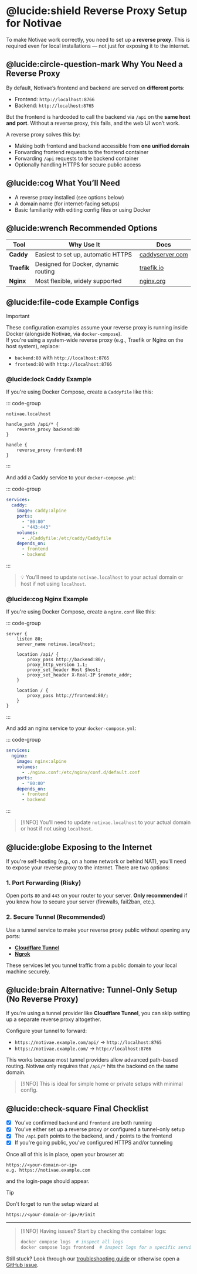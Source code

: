 # @lucide:shield Reverse Proxy Setup for Notivae

To make Notivae work correctly, you need to set up a **reverse proxy**. This is required even for local installations — not just for exposing it to the internet.

## @lucide:circle-question-mark Why You Need a Reverse Proxy

By default, Notivae’s frontend and backend are served on **different ports**:

- Frontend: `http://localhost:8766`
- Backend: `http://localhost:8765`

But the frontend is hardcoded to call the backend via `/api` on the **same host and port**. Without a reverse proxy, this fails, and the web UI won’t work.

A reverse proxy solves this by:

- Making both frontend and backend accessible from **one unified domain**
- Forwarding frontend requests to the frontend container
- Forwarding `/api` requests to the backend container
- Optionally handling HTTPS for secure public access

## @lucide:cog What You’ll Need

- A reverse proxy installed (see options below)
- A domain name (for internet-facing setups)
- Basic familiarity with editing config files or using Docker

## @lucide:wrench Recommended Options

| Tool        | Why Use It                           | Docs                                        |
|-------------|--------------------------------------|---------------------------------------------|
| **Caddy**   | Easiest to set up, automatic HTTPS   | [caddyserver.com](https://caddyserver.com/) |
| **Traefik** | Designed for Docker, dynamic routing | [traefik.io](https://traefik.io/)           |
| **Nginx**   | Most flexible, widely supported      | [nginx.org](https://nginx.org/)             |

## @lucide:file-code Example Configs

> [!IMPORTANT]
> These configuration examples assume your reverse proxy is running inside Docker (alongside Notivae, via `docker-compose`).  
> If you're using a system-wide reverse proxy (e.g., Traefik or Nginx on the host system), replace:
>
> - `backend:80` with `http://localhost:8765`
> - `frontend:80` with `http://localhost:8766`

### @lucide:lock Caddy Example

If you're using Docker Compose, create a `Caddyfile` like this:

::: code-group
```caddyfile [Caddyfile]
notivae.localhost

handle_path /api/* {
    reverse_proxy backend:80
}

handle {
    reverse_proxy frontend:80
}
```
:::

And add a Caddy service to your `docker-compose.yml`:

::: code-group
```yaml [docker-compose.yml]
services:
  caddy:
    image: caddy:alpine
    ports:
      - "80:80"
      - "443:443"
    volumes:
      - ./Caddyfile:/etc/caddy/Caddyfile
    depends_on:
      - frontend
      - backend
```
:::

> 💡 You’ll need to update `notivae.localhost` to your actual domain or host if not using `localhost`.

### @lucide:cog Nginx Example

If you're using Docker Compose, create a `nginx.conf` like this:

::: code-group
```nginx [nginx.conf]
server {
    listen 80;
    server_name notivae.localhost;

    location /api/ {
        proxy_pass http://backend:80/;
        proxy_http_version 1.1;
        proxy_set_header Host $host;
        proxy_set_header X-Real-IP $remote_addr;
    }

    location / {
        proxy_pass http://frontend:80/;
    }
}
```
:::

And add an nginx service to your `docker-compose.yml`:

::: code-group
```yaml [docker-compose.yml]
services:
  nginx:
    image: nginx:alpine
    volumes:
      - ./nginx.conf:/etc/nginx/conf.d/default.conf
    ports:
      - "80:80"
    depends_on:
      - frontend
      - backend
```
:::

> [!INFO]
> You’ll need to update `notivae.localhost` to your actual domain or host if not using `localhost`.

## @lucide:globe Exposing to the Internet

If you're self-hosting (e.g., on a home network or behind NAT), you'll need to expose your reverse proxy to the internet. There are two options:

### 1. Port Forwarding (Risky)
Open ports `80` and `443` on your router to your server. **Only recommended** if you know how to secure your server (firewalls, fail2ban, etc.).

### 2. Secure Tunnel (Recommended)

Use a tunnel service to make your reverse proxy public without opening any ports:

- **[Cloudflare Tunnel](https://developers.cloudflare.com/cloudflare-one/connections/connect-apps/)**
- **[Ngrok](https://ngrok.com/)**

These services let you tunnel traffic from a public domain to your local machine securely.

## @lucide:brain Alternative: Tunnel-Only Setup (No Reverse Proxy)

If you’re using a tunnel provider like **Cloudflare Tunnel**, you can skip setting up a separate reverse proxy altogether.

Configure your tunnel to forward:

- `https://notivae.example.com/api/` → `http://localhost:8765`
- `https://notivae.example.com/` → `http://localhost:8766`

This works because most tunnel providers allow advanced path-based routing. Notivae only requires that `/api/*` hits the backend on the same domain.

> [!INFO] This is ideal for simple home or private setups with minimal config.

## @lucide:check-square Final Checklist

- [x] You’ve confirmed `backend` and `frontend` are both running
- [x] You’ve either set up a reverse proxy *or* configured a tunnel-only setup
- [x] The `/api` path points to the backend, and `/` points to the frontend
- [x] If you're going public, you’ve configured HTTPS and/or tunneling

Once all of this is in place, open your browser at:

```
https://<your-domain-or-ip>
e.g. https://notivae.example.com
```

and the login-page should appear.

> [!TIP]
> Don't forget to run the setup wizard at
> ```
> https://<your-domain-or-ip>/#/init
> ```

---

> [!INFO]️ Having issues? Start by checking the container logs:
> 
> ```bash
> docker compose logs  # inspect all logs
> docker compose logs frontend  # inspect logs for a specific service
> ```

Still stuck? Look through our [troubleshooting guide](./troubleshooting.md) or otherwise open a [GitHub issue](https://github.com/notivae/notivae/issues).
